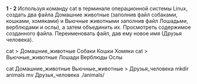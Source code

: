**1 - 2** Используя команду cat в терминале операционной системы Linux, создать
два файла Домашние животные (заполнив файл собаками, кошками,
хомяками) и Вьючные животными заполнив файл Лошадьми, верблюдами и
ослы), а затем объединить их. Просмотреть содержимое созданного файла.
Переименовать файл, дав ему новое имя (Друзья человека).

cat > Домашние_животные
Собаки
Кошки
Хомяки
cat > Вьючные_животные
Лошади
Верблюды
Ослы

cat Домашние_животные Вьючные_животные > Друзья_человека
mkdir animals
mv Друзья_человека ./animals/
